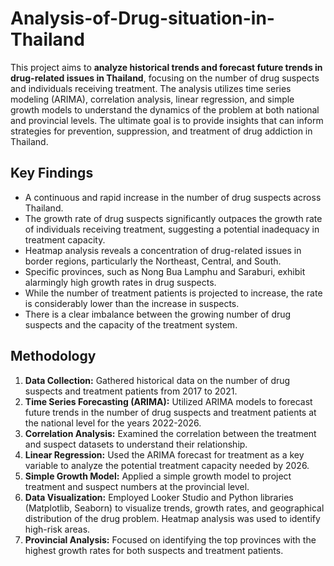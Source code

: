 # Analysis-of-Drug-situation-in-Thailand

This project aims to **analyze historical trends and forecast future trends in drug-related issues in Thailand**, focusing on the number of drug suspects and individuals receiving treatment. The analysis utilizes time series modeling (ARIMA), correlation analysis, linear regression, and simple growth models to understand the dynamics of the problem at both national and provincial levels. The ultimate goal is to provide insights that can inform strategies for prevention, suppression, and treatment of drug addiction in Thailand.

## Key Findings
* A continuous and rapid increase in the number of drug suspects across Thailand.
* The growth rate of drug suspects significantly outpaces the growth rate of individuals receiving treatment, suggesting a potential inadequacy in treatment capacity.
* Heatmap analysis reveals a concentration of drug-related issues in border regions, particularly the Northeast, Central, and South.
* Specific provinces, such as Nong Bua Lamphu and Saraburi, exhibit alarmingly high growth rates in drug suspects.
* While the number of treatment patients is projected to increase, the rate is considerably lower than the increase in suspects.
* There is a clear imbalance between the growing number of drug suspects and the capacity of the treatment system.

## Methodology
1. **Data Collection:** Gathered historical data on the number of drug suspects and treatment patients from 2017 to 2021.
2.  **Time Series Forecasting (ARIMA):** Utilized ARIMA models to forecast future trends in the number of drug suspects and treatment patients at the national level for the years 2022-2026.
3.  **Correlation Analysis:** Examined the correlation between the treatment and suspect datasets to understand their relationship.
4.  **Linear Regression:** Used the ARIMA forecast for treatment as a key variable to analyze the potential treatment capacity needed by 2026.
5.  **Simple Growth Model:** Applied a simple growth model to project treatment and suspect numbers at the provincial level.
6.  **Data Visualization:** Employed Looker Studio and Python libraries (Matplotlib, Seaborn) to visualize trends, growth rates, and geographical distribution of the drug problem. Heatmap analysis was used to identify high-risk areas.
7.  **Provincial Analysis:** Focused on identifying the top provinces with the highest growth rates for both suspects and treatment patients.
